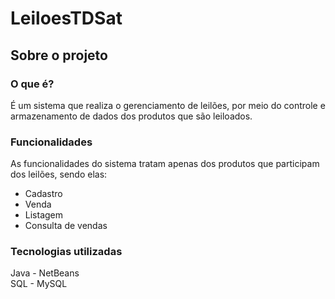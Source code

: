 # LeiloesTDSat
## Sobre o projeto
### O que é?
É um sistema que realiza o gerenciamento de leilões, por meio do controle e armazenamento de dados dos produtos que são leiloados.
### Funcionalidades
As funcionalidades do sistema tratam apenas dos produtos que participam dos leilões, sendo elas:
- Cadastro
- Venda
- Listagem
- Consulta de vendas
### Tecnologias utilizadas
Java - NetBeans<br>
SQL - MySQL

